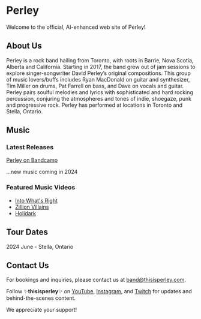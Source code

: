 # Perley

Welcome to the official, AI-enhanced web site of Perley!

## About Us

Perley is a rock band hailing from Toronto, with roots in Barrie, Nova Scotia, Alberta and California. Starting in 2017, the band grew out of jam sessions to explore singer-songwriter David Perley’s original compositions. This group of music lovers/buffs includes Ryan MacDonald on guitar and synthesizer, Tim Miller on drums, Pat Farrell on bass, and Dave on vocals and guitar. Perley pairs soulful melodies and lyrics with sophisticated and hard rocking percussion, conjuring the atmospheres and tones of indie, shoegaze, punk and progressive rock. Perley has performed at locations in Toronto and Stella, Ontario.

## Music

### Latest Releases

[Perley on Bandcamp](https://perley.bandcamp.com/)

...new music coming in 2024

### Featured Music Videos

- [Into What's Right](https://youtu.be/lVJpZ1u7jW4)
- [Zillion Villains](https://youtu.be/2iLri7YCZUc)
- [Holidark](https://youtu.be/bb-sfQGfWbU)

## Tour Dates

2024 June - Stella, Ontario

## Contact Us

For bookings and inquiries, please contact us at <band@thisisperley.com>.

Follow ✨**thisisperley**✨ on [YouTube](https://www.youtube.com/@thisisperley), [Instagram](https://www.instagram.com/thisisperley), and [Twitch](https://www.twitch.tv/thisisperley) for updates and behind-the-scenes content.

We appreciate your support!
